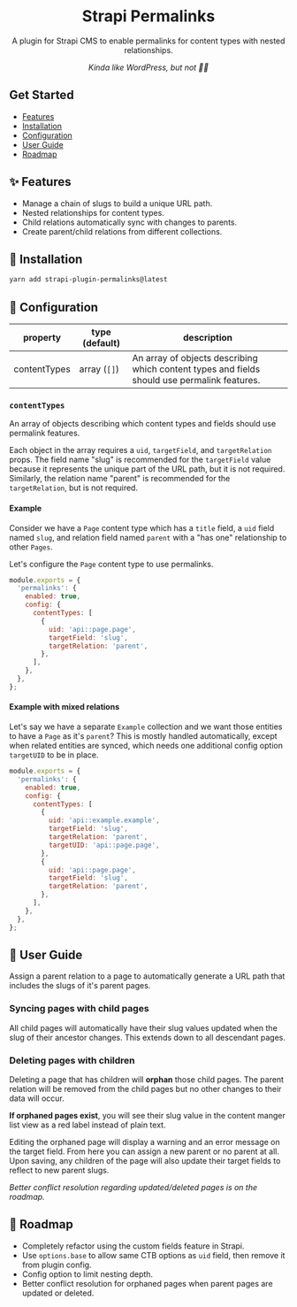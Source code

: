 <div align="center">
  <h1>Strapi Permalinks</h1>
  <p>A plugin for Strapi CMS to enable permalinks for content types with nested relationships.</p>
  <p><em>Kinda like WordPress, but not 👍🏻</em></p>
</div>

## Get Started

* [Features](#features)
* [Installation](#installation)
* [Configuration](#configuration)
* [User Guide](#user-guide)
* [Roadmap](#roadmap)

## <a id="features"></a>✨ Features
* Manage a chain of slugs to build a unique URL path.
* Nested relationships for content types.
* Child relations automatically sync with changes to parents.
* Create parent/child relations from different collections.

## <a id="installation"></a>💎 Installation
```bash
yarn add strapi-plugin-permalinks@latest
```

## <a id="configuration"></a>🔧 Configuration
| property | type (default) | description |
| - | - | - |
| contentTypes | array (`[]`) | An array of objects describing which content types and fields should use permalink features. |

### `contentTypes`
An array of objects describing which content types and fields should use permalink features.

Each object in the array requires a `uid`, `targetField`, and `targetRelation` props. The field name "slug" is recommended for the `targetField` value because it represents the unique part of the URL path, but it is not required. Similarly, the relation name "parent" is recommended for the `targetRelation`, but is not required.

#### Example
Consider we have a `Page` content type which has a `title` field, a `uid` field named `slug`, and relation field named `parent` with a "has one" relationship to other `Pages`.

Let's configure the `Page` content type to use permalinks.

```js
module.exports = {
  'permalinks': {
    enabled: true,
    config: {
      contentTypes: [
        {
          uid: 'api::page.page',
          targetField: 'slug',
          targetRelation: 'parent',
        },
      ],
    },
  },
};
```

#### Example with mixed relations
Let's say we have a separate `Example` collection and we want those entities to have a `Page` as it's `parent`? This is mostly handled automatically, except when related entities are synced, which needs one additional config option `targetUID` to be in place.

```js
module.exports = {
  'permalinks': {
    enabled: true,
    config: {
      contentTypes: [
        {
          uid: 'api::example.example',
          targetField: 'slug',
          targetRelation: 'parent',
          targetUID: 'api::page.page',
        },
        {
          uid: 'api::page.page',
          targetField: 'slug',
          targetRelation: 'parent',
        },
      ],
    },
  },
};
```

## <a id="user-guide"></a>📘 User Guide
Assign a parent relation to a page to automatically generate a URL path that includes the slugs of it's parent pages.

### Syncing pages with child pages
All child pages will automatically have their slug values updated when the slug of their ancestor changes. This extends down to all descendant pages.

### Deleting pages with children
Deleting a page that has children will **orphan** those child pages. The parent relation will be removed from the child pages but no other changes to their data will occur.

**If orphaned pages exist**, you will see their slug value in the content manger list view as a red label instead of plain text.

Editing the orphaned page will display a warning and an error message on the target field. From here you can assign a new parent or no parent at all. Upon saving, any children of the page will also update their target fields to reflect to new parent slugs.

*Better conflict resolution regarding updated/deleted pages is on the roadmap.*

## <a id="roadmap"></a>🚧 Roadmap
* Completely refactor using the custom fields feature in Strapi.
* Use `options.base` to allow same CTB options as `uid` field, then remove it from plugin config.
* Config option to limit nesting depth.
* Better conflict resolution for orphaned pages when parent pages are updated or deleted.
